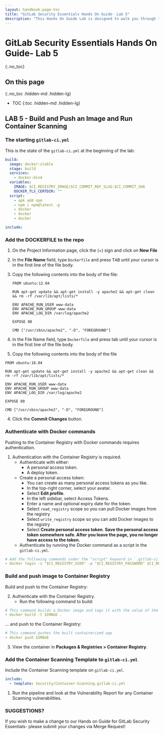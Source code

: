 ```yaml
---
layout: handbook-page-toc
title: "GitLab Security Essentials Hands On Guide- Lab 5"
description: "This Hands On Guide Lab is designed to walk you through the lab exercises used in the GitLab Security Essentials course."
---
```

# GitLab Security Essentials Hands On Guide- Lab 5
{:.no_toc}

## On this page
{:.no_toc .hidden-md .hidden-lg}

- TOC
{:toc .hidden-md .hidden-lg}

## LAB 5 - Build and Push an Image and Run Container Scanning
### The starting `gitlab-ci.yml`
This is the state of the `gitlab-ci.yml` at the beginning of the lab:
```yml
build:
  image: docker:stable
  stage: build
  services:
    - docker:dind
  variables:
    IMAGE: $CI_REGISTRY_IMAGE/$CI_COMMIT_REF_SLUG:$CI_COMMIT_SHA
    DOCKER_TLS_CERTDIR: ""
  script:
    - apk add npm
    - npm i npm@latest -g
    - docker 
    - docker 
    - docker 

include:

```

### Add the DOCKERFILE to the repo
1. On the Project Information page, click the (+) sign and click on **New File**
2. In the **File Name** field, type `Dockerfile` and press <kbd>TAB</kbd> until your cursor is in the first line of the file body.
3. Copy the following contents into the body of the file:

    ```
    FROM ubuntu:12.04
    
    RUN apt-get update && apt-get install -y apache2 && apt-get clean && rm -rf /var/lib/apt/lists/*
    
    ENV APACHE_RUN_USER www-data
    ENV APACHE_RUN_GROUP www-data
    ENV APACHE_LOG_DIR /var/log/apache2
    
    EXPOSE 80
    
    CMD ["/usr/sbin/apache2", "-D", "FOREGROUND"]
    ```
2. In the File Name field, type `Dockerfile` and press tab until your cursor is in the first line of the file body.
3. Copy the following contents into the body of the file 

```docker
FROM ubuntu:18.04

RUN apt-get update && apt-get install -y apache2 && apt-get clean && rm -rf /var/lib/apt/lists/*

ENV APACHE_RUN_USER www-data
ENV APACHE_RUN_GROUP www-data
ENV APACHE_LOG_DIR /var/log/apache2

EXPOSE 80

CMD ["/usr/sbin/apache2", "-D", "FOREGROUND"]
```

4. Click the **Commit Changes** button.

### Authenticate with Docker commands

Pushing to the Container Registry with Docker commands requires authentication.
1. Authentication with the Container Registry is required.    
   - Authenticate with either:
       - A personal access token.
       - A deploy token.      
   - Create a personal access token:
       - You can create as many personal access tokens as you like.
       - In the top-right corner, select your avatar.
       - Select **Edit profile**.
       - In the left sidebar, select Access Tokens.
       - Enter a name and optional expiry date for the token.
       - Select `read_registry` scope so you can pull Docker images from the registry
       - Select `write_registry` scope so you can add Docker images to the registry
       - Select **Create personal access token**.
        **Save the personal access token somewhere safe. After you leave the page, you no longer have access to the token.**
    - Authenticate by running the Docker command as a script in the `gitlab-ci.yml`.   
```yml
# Add the following commands under the "script" keyword in `.gitlab-ci.yml`
- docker login -u "$CI_REGISTRY_USER" -p "$CI_REGISTRY_PASSWORD" $CI_REGISTRY
```
### Build and push image to Container Registry
Build and push to the Container Registry:

2. Authenticate with the Container Registry.    
    - Run the following command to build:
```yml
# This command builds a Docker image and tags it with the value of the variable $IMAGE
- docker build -t $IMAGE .
```
... and push to the Container Registry:
```yml
# This command pushes the built containerized app
- docker push $IMAGE
```
3. View the container in **Packages & Registries > Container Registry**.
### Add the Container Scanning Template to `gitlab-ci.yml`
Include the Container Scanning template on `gitlab-ci.yml`.
```yml
include:
  - template: Security/Container-Scanning.gitlab-ci.yml
```
1. Run the pipeline and look at the Vulnerability Report for any Container Scanning vulnerabilities. 

### SUGGESTIONS?

If you wish to make a change to our Hands on Guide for GitLab Security Essentials- please submit your changes via Merge Request!
